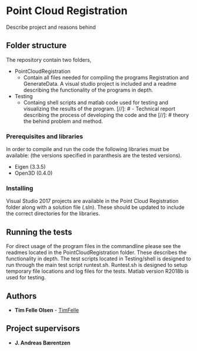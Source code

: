 # Point Cloud Registration
Describe project and reasons behind

## Folder structure
The repository contain two folders, 
- PointCloudRegistration
	- 	Contain all files needed for compiling the programs Registration and 
		GenerateData. A visual studio project is included and a readme 
		describing the functionality of the programs in depth.
- Testing
	- 	Containg shell scripts and matlab code used for testing and visualizing
		the results of the program.
[//]: # - Technical report describing the process of developing the code and the 
[//]: # theory the behind problem and method.

### Prerequisites and libraries
In order to compile and run the code the following libraries must be available: 
(the versions specified in paranthesis are the tested versions).
- Eigen  (3.3.5)
- Open3D (0.4.0)

### Installing
Visual Studio 2017 projects are available in the Point Cloud Registration folder 
along with a solution file (.sln). These should be updated to include the 
correct directories for the libraries.

## Running the tests
For direct usage of the program files in the commandline please see the 
readmes located in the PointCloudRegistration folder. These describes the 
functionality in depth.
The test scripts located in Testing/shell is designed to run through the main 
test script runtest.sh. Runtest.sh is designed to setup temporary file locations
and log files for the tests.
Matlab version R2018b is used for testing.

## Authors
* **Tim Felle Olsen** -  [TimFelle](https://github.com/TimFelle)

## Project supervisors
* **J. Andreas Bærentzen**
